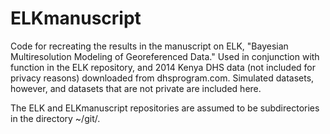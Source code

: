 # ELKmanuscript
Code for recreating the results in the manuscript on ELK, "Bayesian Multiresolution Modeling of Georeferenced Data." Used in conjunction with function in the ELK repository, and 2014 Kenya DHS data (not included for privacy reasons) downloaded from dhsprogram.com. Simulated datasets, however, and datasets that are not private are included here.

The ELK and ELKmanuscript repositories are assumed to be subdirectories in the directory ~/git/.
